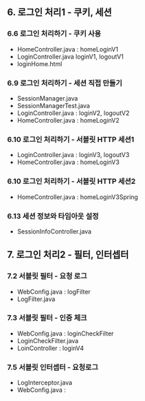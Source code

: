 ## 6. 로그인 처리1 - 쿠키, 세션
### 6.6 로그인 처리하기 - 쿠키 사용
- HomeController.java : homeLoginV1
- LoginController.java loginV1, logoutV1
- loginHome.html
### 6.9 로그인 처리하기 - 세션 직접 만들기
- SessionManager.java
- SessionManagerTest.java
- LoginController.java : loginV2, logoutV2
- HomeController.java : homeLoginV2
### 6.10 로그인 처리하기 - 서블릿 HTTP 세션1
- LoginController.java : loginV3, logoutV3
- HomeController.java : homeLoginV3
### 6.10 로그인 처리하기 - 서블릿 HTTP 세션2
- HomeController.java : homeLoginV3Spring
### 6.13 세션 정보와 타임아웃 설정
- SessionInfoController.java

## 7. 로그인 처리2 - 필터, 인터셉터
### 7.2 서블릿 필터 - 요청 로그
- WebConfig.java : logFilter
- LogFilter.java
### 7.3 서블릿 필터 - 인증 체크
- WebConfig.java : loginCheckFilter
- LoginCheckFilter.java
- LoinController : loginV4
### 7.5 서블릿 인터셉터 - 요청로그
- LogInterceptor.java
- WebConfig.java : 

